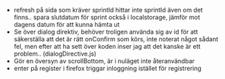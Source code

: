 * refresh på sida som kräver sprintId hittar inte sprintId även om det finns.. spara slutdatum för sprint också i localstorage, jämför mot dagens datum för att kunna hämta ut
* Se över dialog direktiv, behöver troligen använda sig av id för att säkerställa att det är rätt onConfirm som körs, inte noterat något sådant fel, men efter att ha sett över koden inser jag att det kanske är ett problem.. (dialogDirective.js)
* Gör en översyn av scrollBottom, är i nuläget inte återanvändbar
* enter på register i firefox triggar inloggning istället för registrering